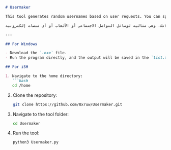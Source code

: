 ```markdown
# Usermaker

This tool generates random usernames based on user requests. You can specify criteria such as length, inclusion of numbers, special characters, or keywords. The tool creates unique and random usernames tailored to your preferences, ideal for social media, gaming, or any online platforms.

تقوم هذه الأداة بتوليد أسماء مستخدمين عشوائية بناءً على طلبات المستخدم. يمكنك تحديد معايير مثل الطول، تضمين الأرقام، الرموز الخاصة، أو الكلمات. تُنشئ الأداة أسماء مستخدمين فريدة تتناسب مع تفضيلاتك، وهي مثالية لوسائل التواصل الاجتماعي أو الألعاب أو أي منصات إلكترونية.

---

## For Windows

- Download the `.exe` file.
- Run the program directly, and the output will be saved in the `list.txt` file.

## For iSH

1. Navigate to the home directory:
   ```bash
   cd /home
   ```

2. Clone the repository:
   ```bash
   git clone https://github.com/0xruw/Usermaker.git
   ```

3. Navigate to the tool folder:
   ```bash
   cd Usermaker
   ```

4. Run the tool:
   ```bash
   python3 Usermaker.py
   ```
```
